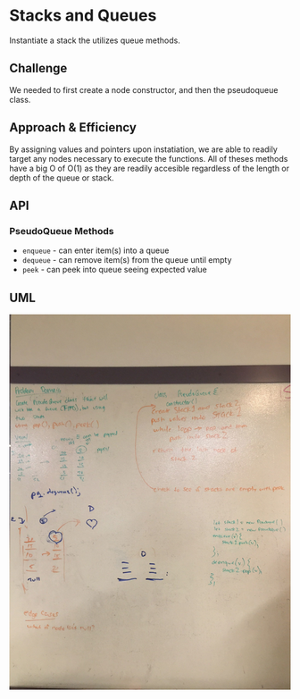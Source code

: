 # Stacks and Queues
Instantiate a stack the utilizes queue methods.

## Challenge
We needed to first create a node constructor, and then the pseudoqueue class.
 

## Approach & Efficiency
By assigning values and pointers upon instatiation, we are able to readily target any nodes necessary to execute the functions.
All of theses methods have a big O of O(1) as they are readily accesible regardless of the length or depth of the queue or stack. 

## API
### PseudoQueue Methods
* `enqueue` - can enter item(s) into a queue
* `dequeue` - can remove item(s) from the queue until empty
* `peek` - can peek into queue seeing expected value

## UML
![](https://github.com/401-advanced-javascript-aimurphy/data-structures-and-algorithms/blob/master/code-challenges/401/Data-Structures/stacksAndQueues/queueWithStacks/img/queuewstacks.jpg?raw=true)
